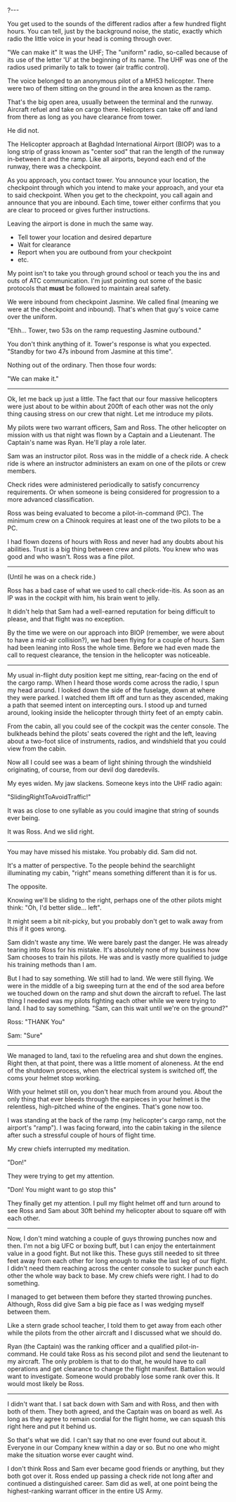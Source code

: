 ?---

You get used to the sounds of the different radios after a few hundred flight hours. You can tell, just by the background noise, the static, exactly which radio the little voice in your head is coming through over.

"We can make it" It was the UHF; The "uniform" radio, so-called because of its use of the letter 'U' at the beginning of its name. The UHF was one of the radios used primarily to talk to tower (air traffic control).

The voice belonged to an anonymous pilot of a MH53 helicopter. There were two of them sitting on the ground in the area known as the ramp.

That's the big open area, usually between the terminal and the runway. Aircraft refuel and take on cargo there. Helicopters can take off and land from there as long as you have clearance from tower.

He did not.

The Helicopter approach at Baghdad International Airport (BIOP) was to a long strip of grass known as "center sod" that ran the length of the runway in-between it and the ramp. Like all airports, beyond each end of the runway, there was a checkpoint.

As you approach, you contact tower. You announce your location, the checkpoint through which you intend to make your approach, and your eta to said checkpoint. When you get to the checkpoint, you call again and announce that you are inbound. Each time, tower either confirms that you are clear to proceed or gives further instructions.

Leaving the airport is done in much the same way.
- Tell tower your location and desired departure
- Wait for clearance
- Report when you are outbound from your checkpoint
- etc.

My point isn't to take you through ground school or teach you the ins and outs of ATC communication. I'm just pointing out some of the basic protocols that **must** be followed to maintain areal safety.

We were inbound from checkpoint Jasmine. We called final (meaning we were at the checkpoint and inbound). That's when that guy's voice came over the uniform.

"Ehh... Tower, two 53s on the ramp requesting Jasmine outbound."

You don't think anything of it. Tower's response is what you expected. "Standby for two 47s inbound from Jasmine at this time".

Nothing out of the ordinary. Then those four words:

"We can make it."

---

Ok, let me back up just a little. The fact that our four massive helicopters were just about to be within about 200ft of each other was not the only thing causing stress on our crew that night. Let me introduce my pilots.

My pilots were two warrant officers, Sam and Ross. The other helicopter on mission with us that night was flown by a Captain and a Lieutenant. The Captain's name was Ryan. He'll play a role later.

Sam was an instructor pilot. Ross was in the middle of a check ride. A check ride is where an instructor administers an exam on one of the pilots or crew members. 

Check rides were administered periodically to satisfy concurrency requirements. Or when someone is being considered for progression to a more advanced classification.

Ross was being evaluated to become a pilot-in-command (PC). The minimum crew on a Chinook requires at least one of the two pilots to be a PC.

I had flown dozens of hours with Ross and never had any doubts about his abilities. Trust is a big thing between crew and pilots. You knew who was good and who wasn't. Ross was a fine pilot.

---

(Until he was on a check ride.)

Ross has a bad case of what we used to call check-ride-itis. As soon as an IP was in the cockpit with him, his brain went to jelly.

It didn't help that Sam had a well-earned reputation for being difficult to please, and that flight was no exception.

By the time we were on our approach into BIOP (remember, we were about to have a mid-air collision?), we had been flying for a couple of hours. Sam had been leaning into Ross the whole time. Before we had even made the call to request clearance, the tension in the helicopter was noticeable.

---
My usual in-flight duty position kept me sitting, rear-facing on the end of the cargo ramp. When I heard those words come across the radio, I spun my head around. I looked down the side of the fuselage, down at where they were parked. I watched them lift off and turn as they ascended, making a path that seemed intent on intercepting ours. I stood up and turned around, looking inside the helicopter through thirty feet of an empty cabin.

From the cabin, all you could see of the cockpit was the center console. The bulkheads behind the pilots' seats covered the right and the left, leaving about a two-foot slice of instruments, radios, and windshield that you could view from the cabin.

Now all I could see was a beam of light shining through the windshield originating, of course, from our devil dog daredevils. 

My eyes widen. My jaw slackens. Someone keys into the UHF radio again:

"SlidingRightToAvoidTraffic!"

It was as close to one syllable as you could imagine that string of sounds ever being.

It was Ross. 
And we slid right.

---

You may have missed his mistake.
You probably did.
Sam did not.

It's a matter of perspective. To the people behind the searchlight illuminating my cabin, "right" means something different than it is for us.

The opposite.

Knowing we'll be sliding to the right, perhaps one of the other pilots might think: "Oh, I'd better slide... left".

It might seem a bit nit-picky, but you probably don't get to walk away from this if it goes wrong.

Sam didn't waste any time. We were barely past the danger. He was already tearing into Ross for his mistake. It's absolutely none of my business how Sam chooses to train his pilots. He was and is vastly more qualified to judge his training methods than I am.

But I had to say something. We still had to land. We were still flying. We were in the middle of a big sweeping turn at the end of the sod area before we touched down on the ramp and shut down the aircraft to refuel. The last thing I needed was my pilots fighting each other while we were trying to land. I had to say something. "Sam, can this wait until we're on the ground?"

Ross: "THANK You"

Sam: "Sure"

---

We managed to land, taxi to the refueling area and shut down the engines. Right then, at that point, there was a little moment of aloneness. At the end of the shutdown process, when the electrical system is switched off, the coms your helmet stop working.

With your helmet still on, you don't hear much from around you. About the only thing that ever bleeds through the earpieces in your helmet is the relentless, high-pitched whine of the engines. That's gone now too.

I was standing at the back of the ramp (my helicopter's cargo ramp, not the airport's "ramp"). I was facing forward, into the cabin taking in the silence after such a stressful couple of hours of flight time.

My crew chiefs interrupted my meditation.

"Don!"

They were trying to get my attention.

"Don! You might want to go stop this"

They finally get my attention. I pull my flight helmet off and turn around to see Ross and Sam about 30ft behind my helicopter about to square off with each other.

---

Now, I don't mind watching a couple of guys throwing punches now and then. I'm not a big UFC or boxing buff, but I can enjoy the entertainment value in a good fight. But not like this. These guys still needed to sit three feet away from each other for long enough to make the last leg of our flight. I didn't need them reaching across the center console to sucker punch each other the whole way back to base. My crew chiefs were right. I had to do something.

I managed to get between them before they started throwing punches. Although, Ross did give Sam a big pie face as I was wedging myself between them.

Like a stern grade school teacher, I told them to get away from each other while the pilots from the other aircraft and I discussed what we should do.

Ryan (the Captain) was the ranking officer and a qualified pilot-in-command. He could take Ross as his second pilot and send the lieutenant to my aircraft. The only problem is that to do that, he would have to call operations and get clearance to change the flight manifest. Battalion would want to investigate. Someone would probably lose some rank over this. It would most likely be Ross.

---

I didn't want that. I sat back down with Sam and with Ross, and then with both of them. They both agreed, and the Captain was on board as well. As long as they agree to remain cordial for the flight home, we can squash this right here and put it behind us.

So that's what we did. I can't say that no one ever found out about it. Everyone in our Company knew within a day or so. But no one who might make the situation worse ever caught wind.

I don't think Ross and Sam ever became good friends or anything, but they both got over it. Ross ended up passing a check ride not long after and continued a distinguished career. Sam did as well, at one point being the highest-ranking warrant officer in the entire US Army.